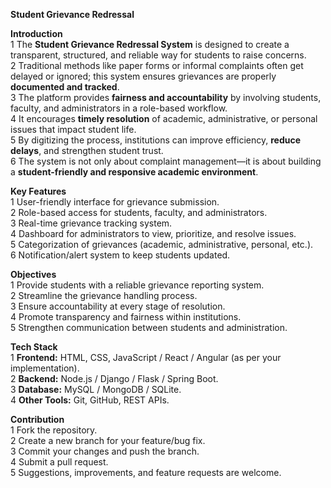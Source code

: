 **Student Grievance Redressal**  

**Introduction**  
1 The **Student Grievance Redressal System** is designed to create a transparent, structured, and reliable way for students to raise concerns.  
2 Traditional methods like paper forms or informal complaints often get delayed or ignored; this system ensures grievances are properly **documented and tracked**.  
3 The platform provides **fairness and accountability** by involving students, faculty, and administrators in a role-based workflow.  
4 It encourages **timely resolution** of academic, administrative, or personal issues that impact student life.  
5 By digitizing the process, institutions can improve efficiency, **reduce delays**, and strengthen student trust.  
6 The system is not only about complaint management—it is about building a **student-friendly and responsive academic environment**.  

**Key Features**  
1 User-friendly interface for grievance submission.  
2 Role-based access for students, faculty, and administrators.  
3 Real-time grievance tracking system.  
4 Dashboard for administrators to view, prioritize, and resolve issues.  
5 Categorization of grievances (academic, administrative, personal, etc.).  
6 Notification/alert system to keep students updated.  

**Objectives**  
1 Provide students with a reliable grievance reporting system.  
2 Streamline the grievance handling process.  
3 Ensure accountability at every stage of resolution.  
4 Promote transparency and fairness within institutions.  
5 Strengthen communication between students and administration.  

**Tech Stack**  
1 **Frontend:** HTML, CSS, JavaScript / React / Angular (as per your implementation).  
2 **Backend:** Node.js / Django / Flask / Spring Boot.  
3 **Database:** MySQL / MongoDB / SQLite.  
4 **Other Tools:** Git, GitHub, REST APIs.  

**Contribution**  
1 Fork the repository.  
2 Create a new branch for your feature/bug fix.  
3 Commit your changes and push the branch.  
4 Submit a pull request.  
5 Suggestions, improvements, and feature requests are welcome.   
